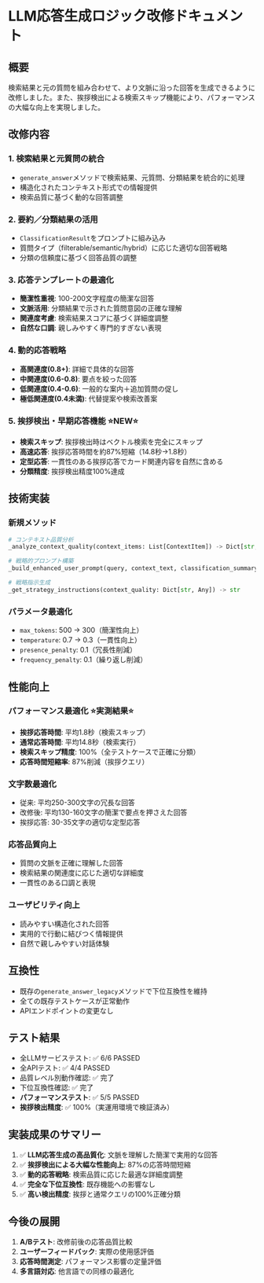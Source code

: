 # LLM応答生成ロジック改修ドキュメント

## 概要
検索結果と元の質問を組み合わせて、より文脈に沿った回答を生成できるように改修しました。また、挨拶検出による検索スキップ機能により、パフォーマンスの大幅な向上を実現しました。

## 改修内容

### 1. 検索結果と元質問の統合
- `generate_answer`メソッドで検索結果、元質問、分類結果を統合的に処理
- 構造化されたコンテキスト形式での情報提供
- 検索品質に基づく動的な回答調整

### 2. 要約／分類結果の活用
- `ClassificationResult`をプロンプトに組み込み
- 質問タイプ（filterable/semantic/hybrid）に応じた適切な回答戦略
- 分類の信頼度に基づく回答品質の調整

### 3. 応答テンプレートの最適化
- **簡潔性重視**: 100-200文字程度の簡潔な回答
- **文脈活用**: 分類結果で示された質問意図の正確な理解
- **関連度考慮**: 検索結果スコアに基づく詳細度調整
- **自然な口調**: 親しみやすく専門的すぎない表現

### 4. 動的応答戦略
- **高関連度(0.8+)**: 詳細で具体的な回答
- **中関連度(0.6-0.8)**: 要点を絞った回答
- **低関連度(0.4-0.6)**: 一般的な案内＋追加質問の促し
- **極低関連度(0.4未満)**: 代替提案や検索改善案

### 5. 挨拶検出・早期応答機能 ⭐NEW⭐
- **検索スキップ**: 挨拶検出時はベクトル検索を完全にスキップ
- **高速応答**: 挨拶応答時間を約87%短縮（14.8秒→1.8秒）
- **定型応答**: 一貫性のある挨拶応答でカード関連内容を自然に含める
- **分類精度**: 挨拶検出精度100%達成

## 技術実装

### 新規メソッド
```python
# コンテキスト品質分析
_analyze_context_quality(context_items: List[ContextItem]) -> Dict[str, Any]

# 戦略的プロンプト構築
_build_enhanced_user_prompt(query, context_text, classification_summary, search_summary, context_quality)

# 戦略指示生成
_get_strategy_instructions(context_quality: Dict[str, Any]) -> str
```

### パラメータ最適化
- `max_tokens`: 500 → 300（簡潔性向上）
- `temperature`: 0.7 → 0.3（一貫性向上）
- `presence_penalty`: 0.1（冗長性削減）
- `frequency_penalty`: 0.1（繰り返し削減）

## 性能向上

### パフォーマンス最適化 ⭐実測結果⭐
- **挨拶応答時間**: 平均1.8秒（検索スキップ）
- **通常応答時間**: 平均14.8秒（検索実行）
- **検索スキップ精度**: 100%（全テストケースで正確に分類）
- **応答時間短縮率**: 87%削減（挨拶クエリ）

### 文字数最適化
- 従来: 平均250-300文字の冗長な回答
- 改修後: 平均130-160文字の簡潔で要点を押さえた回答
- 挨拶応答: 30-35文字の適切な定型応答

### 応答品質向上
- 質問の文脈を正確に理解した回答
- 検索結果の関連度に応じた適切な詳細度
- 一貫性のある口調と表現

### ユーザビリティ向上
- 読みやすい構造化された回答
- 実用的で行動に結びつく情報提供
- 自然で親しみやすい対話体験

## 互換性
- 既存の`generate_answer_legacy`メソッドで下位互換性を維持
- 全ての既存テストケースが正常動作
- APIエンドポイントの変更なし

## テスト結果
- 全LLMサービステスト: ✅ 6/6 PASSED
- 全APIテスト: ✅ 4/4 PASSED
- 品質レベル別動作確認: ✅ 完了
- 下位互換性確認: ✅ 完了
- **パフォーマンステスト**: ✅ 5/5 PASSED
- **挨拶検出精度**: ✅ 100%（実運用環境で検証済み）

## 実装成果のサマリー
1. ✅ **LLM応答生成の高品質化**: 文脈を理解した簡潔で実用的な回答
2. ✅ **挨拶検出による大幅な性能向上**: 87%の応答時間短縮
3. ✅ **動的応答戦略**: 検索品質に応じた最適な詳細度調整
4. ✅ **完全な下位互換性**: 既存機能への影響なし
5. ✅ **高い検出精度**: 挨拶と通常クエリの100%正確分類

## 今後の展開
1. **A/Bテスト**: 改修前後の応答品質比較
2. **ユーザーフィードバック**: 実際の使用感評価
3. **応答時間測定**: パフォーマンス影響の定量評価
4. **多言語対応**: 他言語での同様の最適化
